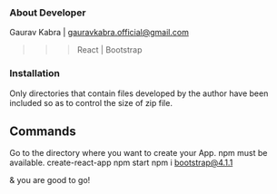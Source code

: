 ### About Developer
Gaurav Kabra | gauravkabra.official@gmail.com

>>> React | Bootstrap

### Installation
Only directories that contain files developed by the author have been included so as to control the size of zip file.

## Commands
Go to the directory where you want to create your App. npm must be available.
create-react-app <app-name>
npm start
npm i bootstrap@4.1.1

& you are good to go!
